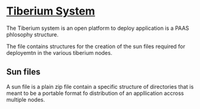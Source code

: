 # [Tiberium System](http://tiberiumapp.com)
The Tiberium system is an open platform to deploy application is a PAAS phlosophy structure.

The file contains structures for the creation of the sun files required for deployemtn in the various tiberium nodes.

## Sun files

A sun file is a plain zip file contain a specific structure of directories that is meant to be a portable
format fo distribution of an appllication accross multiple nodes.
